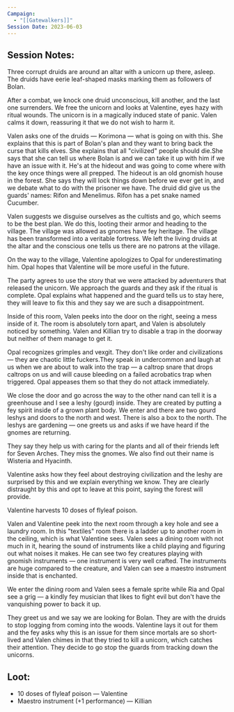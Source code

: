 ```yaml
---
Campaign:
  - "[[Gatewalkers]]"
Session Date: 2023-06-03
---
```

## Session Notes:

Three corrupt druids are around an altar with a unicorn up there, asleep. The druids have eerie leaf-shaped masks marking them as followers of Bolan.

After a combat, we knock one druid unconscious, kill another, and the last one surrenders. We free the unicorn and looks at Valentine, eyes hazy with ritual wounds. The unicorn is in a magically induced state of panic. Valen calms it down, reassuring it that we do not wish to harm it.

Valen asks one of the druids — Korimona — what is going on with this. She explains that this is part of Bolan's plan and they want to bring back the curse that kills elves. She explains that all "civilized" people should die.She says that she can tell us where Bolan is and we can take it up with him if we have an issue with it. He's at the hideout and was going to come where with the key once things were all prepped. The hideout is an old gnomish house in the forest. She says they will lock things down before we ever get in, and we debate what to do with the prisoner we have. The druid did give us the guards' names: Rifon and Menelimus. Rifon has a pet snake named Cucumber.

Valen suggests we disguise ourselves as the cultists and go, which seems to be the best plan. We do this, looting their armor and heading to the village. The village was allowed as gnomes have fey heritage. The village has been transformed into a veritable fortress. We left the living druids at the altar and the conscious one tells us there are no patrons at the village.

On the way to the village, Valentine apologizes to Opal for underestimating him. Opal hopes that Valentine will be more useful in the future.

The party agrees to use the story that we were attacked by adventurers that released the unicorn. We approach the guards and they ask if the ritual is complete. Opal explains what happened and the guard tells us to stay here, they will leave to fix this and they say we are such a disappointment.

Inside of this room, Valen peeks into the door on the right, seeing a mess inside of it. The room is absolutely torn apart, and Valen is absolutely noticed by something. Valen and Killian try to disable a trap in the doorway but neither of them manage to get it.

Opal recognizes grimples and vexgit. They don't like order and civilizations — they are chaotic little fuckers.They speak in undercommon and laugh at us when we are about to walk into the trap — a caltrop snare that drops caltrops on us and will cause bleeding on a failed acrobatics trap when triggered. Opal appeases them so that they do not attack immediately.

We close the door and go across the way to the other nand can tell it is a greenhouse and I see a leshy (gourd) inside. They are created by putting a fey spirit inside of a grown plant body. We enter and there are two gourd leshys and doors to the north and west. There is also a box to the north. The leshys are gardening — one greets us and asks if we have heard if the gnomes are returning.

They say they help us with caring for the plants and all of their friends left for Seven Arches. They miss the gnomes. We also find out their name is Wisteria and Hyacinth.

Valentine asks how they feel about destroying civilization and the leshy are surprised by this and we explain everything we know. They are clearly distraught by this and opt to leave at this point, saying the forest will provide.

Valentine harvests 10 doses of flyleaf poison.

Valen and Valentine peek into the next room through a key hole and see a laundry room. In this "textiles" room there is a ladder up to another room in the ceiling, which is what Valentine sees. Valen sees a dining room with not much in it, hearing the sound of instruments like a child playing and figuring out what noises it makes. He can see two fey creatures playing with gnomish instruments — one instrument is very well crafted. The instruments are huge compared to the creature, and Valen can see a maestro instrument inside that is enchanted.

We enter the dining room and Valen sees a female sprite while Ria and Opal see a grig — a kindly fey musician that likes to fight evil but don't have the vanquishing power to back it up.

They greet us and we say we are looking for Bolan. They are with the druids to stop logging from coming into the woods. Valentine lays it out for them and the fey asks why this is an issue for them since mortals are so short-lived and Valen chimes in that they tried to kill a unicorn, which catches their attention. They decide to go stop the guards from tracking down the unicorns.

## Loot:

- 10 doses of flyleaf poison — Valentine
- Maestro instrument (+1 performance) — Killian